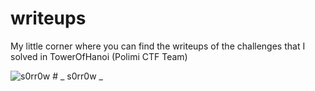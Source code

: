 # writeups

My little corner where you can find the writeups of the challenges that I solved in TowerOfHanoi (Polimi CTF Team)



![_s0rr0w_](https://imgur.com/a/GFAb2Yh) # _ s0rr0w _ 
